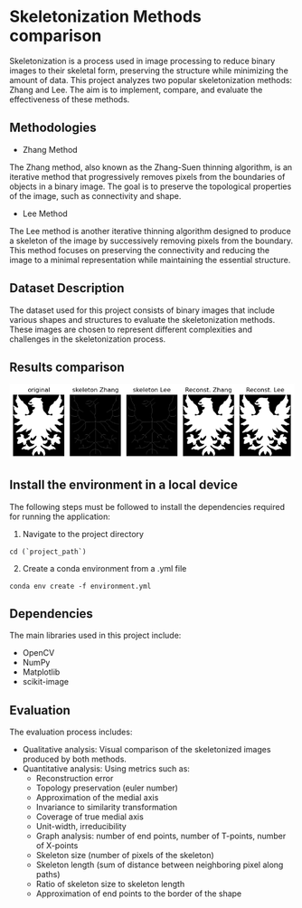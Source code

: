 Skeletonization Methods comparison
===

Skeletonization is a process used in image processing to reduce binary images to their skeletal form, preserving the structure while minimizing the amount of data. This project analyzes two popular skeletonization methods: Zhang and Lee. The aim is to implement, compare, and evaluate the effectiveness of these methods.

## Methodologies
- Zhang Method

The Zhang method, also known as the Zhang-Suen thinning algorithm, is an iterative method that progressively removes pixels from the boundaries of objects in a binary image. The goal is to preserve the topological properties of the image, such as connectivity and shape.

- Lee Method

The Lee method is another iterative thinning algorithm designed to produce a skeleton of the image by successively removing pixels from the boundary. This method focuses on preserving the connectivity and reducing the image to a minimal representation while maintaining the essential structure.

## Dataset Description

The dataset used for this project consists of binary images that include various shapes and structures to evaluate the skeletonization methods. These images are chosen to represent different complexities and challenges in the skeletonization process.

## Results comparison

![Skeleton and reconstruction comparison](skeleton.png)

## Install the environment in a local device
The following steps must be followed to install the dependencies required for running the application:

1. Navigate to the project directory
```
cd (`project_path`)
```

2. Create a conda environment from a .yml file
```
conda env create -f environment.yml
```

## Dependencies
The main libraries used in this project include:

- OpenCV
- NumPy
- Matplotlib
- scikit-image

## Evaluation
The evaluation process includes:

- Qualitative analysis: Visual comparison of the skeletonized images produced by both methods.
- Quantitative analysis: Using metrics such as:
    - Reconstruction error
    - Topology preservation (euler number)
    - Approximation of the medial axis
    - Invariance to similarity transformation
    - Coverage of true medial axis
    - Unit-width, irreducibility
    - Graph analysis: number of end points, number of T-points, number of X-points
    - Skeleton size (number of pixels of the skeleton)
    - Skeleton length (sum of distance between neighboring pixel along paths)
    - Ratio of skeleton size to skeleton length
    - Approximation of end points to the border of the shape
